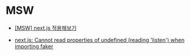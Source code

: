 # MSW

- [[MSW] next.js 적용해보기](https://velog.io/@sssssssssy/React-library-MSW)

- [next.js: Cannot read properties of undefined (reading 'listen') when importing faker](https://github.com/mswjs/msw/issues/1227)
